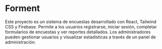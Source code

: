 # Forment
Este proyecto es un sistema de encuestas desarrollado con React, Tailwind CSS y Firebase. Permite a los usuarios registrarse, iniciar sesión, completar formularios de encuestas y ver reportes detallados. Los administradores pueden gestionar usuarios y visualizar estadísticas a través de un panel de administración.
